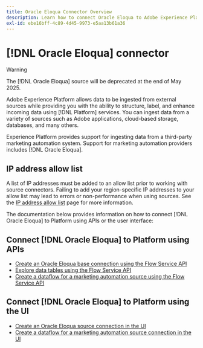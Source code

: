 ```yaml
---
title: Oracle Eloqua Connector Overview
description: Learn how to connect Oracle Eloqua to Adobe Experience Platform using APIs or the user interface.
exl-id: ebe16bff-4c89-4d45-9973-e5aa13b61a36
---
```

# [!DNL Oracle Eloqua] connector

>[!WARNING]
>
>The [!DNL Oracle Eloqua] source will be deprecated at the end of May 2025.

Adobe Experience Platform allows data to be ingested from external sources while providing you with the ability to structure, label, and enhance incoming data using [!DNL Platform] services. You can ingest data from a variety of sources such as Adobe applications, cloud-based storage, databases, and many others.

Experience Platform provides support for ingesting data from a third-party marketing automation system. Support for marketing automation providers includes [!DNL Oracle Eloqua].

## IP address allow list

A list of IP addresses must be added to an allow list prior to working with source connectors. Failing to add your region-specific IP addresses to your allow list may lead to errors or non-performance when using sources. See the [IP address allow list](../../ip-address-allow-list.md) page for more information.

The documentation below provides information on how to connect [!DNL Oracle Eloqua] to Platform using APIs or the user interface:

## Connect [!DNL Oracle Eloqua] to Platform using APIs

* [Create an Oracle Eloqua base connection using the Flow Service API](../../tutorials/api/create/marketing-automation/oracle-eloqua.md)
* [Explore data tables using the Flow Service API](../../tutorials/api/explore/tabular.md)
* [Create a dataflow for a marketing automation source using the Flow Service API](../../tutorials/api/collect/marketing-automation.md)

## Connect [!DNL Oracle Eloqua] to Platform using the UI

* [Create an Oracle Eloqua source connection in the UI](../../tutorials/ui/create/marketing-automation/oracle-eloqua.md)
* [Create a dataflow for a marketing automation source connection in the UI](../../tutorials/ui/dataflow/marketing-automation.md)
